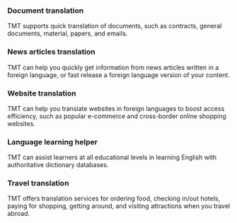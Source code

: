 ### Document translation

TMT supports quick translation of documents, such as contracts, general documents, material, papers, and emails.

### News articles translation
TMT can help you quickly get information from news articles written in a foreign language, or fast release a foreign language version of your content.

### Website translation
TMT can help you translate websites in foreign languages to boost access efficiency, such as popular e-commerce and cross-border online shopping websites.

### Language learning helper
TMT can assist learners at all educational levels in learning English with authoritative dictionary databases.

### Travel translation
TMT offers translation services for ordering food, checking in/out hotels, paying for shopping, getting around, and visiting attractions when you travel abroad.
